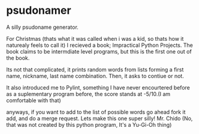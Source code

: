 # psudonamer
A silly psudoname generator. 

For Christmas (thats what it was called when i was a kid, so thats how it naturealy feels to call it) I recieved a book;
Impractical Python Projects. The book claims to be intermdiate level programs, but this is the first one out of the book.

Its not that complicated, it prints random words from lists forming a first name, nickname, last name combination. Then, it asks to contiue or not.

It also introduced me to Pylint, something I have never encourtered before as a suplementary program before, the score stands at -5/10.(I am comfortable with that)

anyways, if you want to add to the list of possible words go ahead fork it add, and do a merge request. Lets make this one super silly!
    Mr. Chido (No, that was not created by this python program, It's a Yu-Gi-Oh thing)
